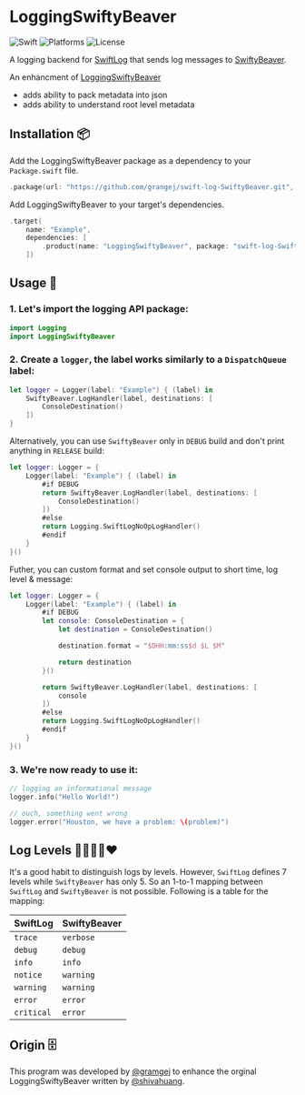 # LoggingSwiftyBeaver

![Swift](https://img.shields.io/badge/Swift-5.2-orange.svg)
![Platforms](https://img.shields.io/badge/platforms-macOS%20%7C%20Linux%20%7C%20iOS%20%7C%20tvOS%20%7C%20watchOS-lightgrey.svg)
![License](https://img.shields.io/github/license/grangej/swift-log-SwiftyBeaver)

A logging backend for [SwiftLog](https://github.com/apple/swift-log) that sends log messages to [SwiftyBeaver](https://swiftybeaver.com).

An enhancment of [LoggingSwiftyBeaver](https://github.com/ShivaHuang/swift-log-SwiftyBeaver)

- adds ability to pack metadata into json
- adds ability to understand root level metadata 

## Installation 📦

Add the LoggingSwiftyBeaver package as a dependency to your `Package.swift` file.

```swift
.package(url: "https://github.com/grangej/swift-log-SwiftyBeaver.git", from: "1.0.0")
```

Add LoggingSwiftyBeaver to your target's dependencies.

```swift
.target(
    name: "Example",
    dependencies: [
        .product(name: "LoggingSwiftyBeaver", package: "swift-log-SwiftyBeaver")
    ])
```

## Usage 📝

### 1. Let's import the logging API package:
```swift
import Logging
import LoggingSwiftyBeaver
```

### 2. Create a `logger`, the label works similarly to a `DispatchQueue` label:

```swift
let logger = Logger(label: "Example") { (label) in
    SwiftyBeaver.LogHandler(label, destinations: [
        ConsoleDestination()
    ])
}
```

Alternatively, you can use `SwiftyBeaver` only in `DEBUG` build and don't print anything in `RELEASE` build:

```swift
let logger: Logger = {
    Logger(label: "Example") { (label) in
        #if DEBUG
        return SwiftyBeaver.LogHandler(label, destinations: [
            ConsoleDestination()
        ])
        #else
        return Logging.SwiftLogNoOpLogHandler()
        #endif
    }
}()
```

Futher, you can custom format and set console output to short time, log level & message:

```swift
let logger: Logger = {
    Logger(label: "Example") { (label) in
        #if DEBUG
        let console: ConsoleDestination = {
            let destination = ConsoleDestination()

            destination.format = "$DHH:mm:ss$d $L $M"

            return destination
        }()

        return SwiftyBeaver.LogHandler(label, destinations: [
            console
        ])
        #else
        return Logging.SwiftLogNoOpLogHandler()
        #endif
    }
}()
```

### 3. We're now ready to use it:

```swift
// logging an informational message
logger.info("Hello World!")

// ouch, something went wrong
logger.error("Houston, we have a problem: \(problem)")
```

## Log Levels 💜💚💙💛❤️

It's a good habit to distinguish logs by levels. However, `SwiftLog` defines 7 levels while `SwiftyBeaver` has only 5. So an 1-to-1 mapping between `SwiftLog` and `SwiftyBeaver` is not possible. Following is a table for the mapping:

| SwiftLog   | SwiftyBeaver |
| ---------- | ------------ |
| `trace`    | `verbose`    |
| `debug`    | `debug`      |
| `info`     | `info`       |
| `notice`   | `warning`    |
| `warning`  | `warning`    |
| `error`    | `error`      |
| `critical` | `error`      |

## Origin 🗄

This program was developed by [@gramgej](https://github.com/grangej) to enhance the orginal LoggingSwiftyBeaver written by [@shivahuang](https://github.com/ShivaHuang).
